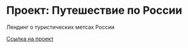 # Проект: Путешествие по России

Лендинг о туристических метсах России

[Ссылка на проект](https://edwardzhr.github.io/russian-travel/) 
